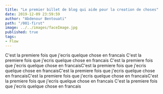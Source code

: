 ```yaml
---
title: "Le premier billet de blog qui aide pour la creation de choses"
date: 2019-12-09 23:59:59
author: "Abdenour Bentouati"
path: "/001-first"
image: ../../images/faceImage.jpg
published: true
tags: 
- Flow 
---
```


C'est la premiere fois que j'ecris quelque chose en francais C'est la premiere fois que j'ecris quelque chose en francais C'est la premiere fois que j'ecris quelque chose en francaisC'est la premiere fois que j'ecris quelque chose en francaisC'est la premiere fois que j'ecris quelque chose en francaisC'est la premiere fois que j'ecris quelque chose en francaisC'est la premiere fois que j'ecris quelque chose en francais C'est la premiere fois que j'ecris quelque chose en francais